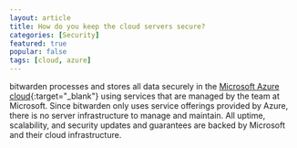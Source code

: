 ```yaml
---
layout: article
title: How do you keep the cloud servers secure?
categories: [Security]
featured: true
popular: false
tags: [cloud, azure]
---
```


bitwarden processes and stores all data securely in the [Microsoft Azure cloud](https://en.wikipedia.org/wiki/Microsoft_Azure){:target="_blank"} using services that are managed by the team at Microsoft. Since bitwarden only uses service offerings provided by Azure, there is no server infrastructure to manage and maintain. All uptime, scalability, and security updates and guarantees are backed by Microsoft and their cloud infrastructure.
